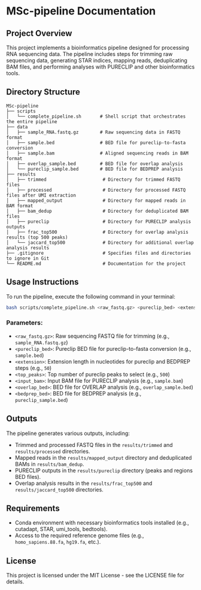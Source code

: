 # MSc-pipeline Documentation

## Project Overview
This project implements a bioinformatics pipeline designed for processing RNA sequencing data. The pipeline includes steps for trimming raw sequencing data, generating STAR indices, mapping reads, deduplicating BAM files, and performing analyses with PURECLIP and other bioinformatics tools.

## Directory Structure
```
MSc-pipeline
├── scripts
│   └── complete_pipeline.sh       # Shell script that orchestrates the entire pipeline
├── data
│   ├── sample_RNA.fastq.gz        # Raw sequencing data in FASTQ format
│   ├── sample.bed                 # BED file for pureclip-to-fasta conversion
│   ├── sample.bam                 # Aligned sequencing reads in BAM format
│   ├── overlap_sample.bed         # BED file for overlap analysis
│   └── pureclip_sample.bed        # BED file for BEDPREP analysis
├── results
│   ├── trimmed                     # Directory for trimmed FASTQ files
│   ├── processed                   # Directory for processed FASTQ files after UMI extraction
│   ├── mapped_output               # Directory for mapped reads in BAM format
│   ├── bam_dedup                   # Directory for deduplicated BAM files
│   ├── pureclip                    # Directory for PURECLIP analysis outputs
│   ├── frac_top500                 # Directory for overlap analysis results (top 500 peaks)
│   └── jaccard_top500              # Directory for additional overlap analysis results
├── .gitignore                      # Specifies files and directories to ignore in Git
└── README.md                       # Documentation for the project
```

## Usage Instructions
To run the pipeline, execute the following command in your terminal:

```bash
bash scripts/complete_pipeline.sh <raw_fastq.gz> <pureclip_bed> <extension> <top_peaks> <input_bam> <overlap_bed> <bedprep_bed>
```

### Parameters:
- `<raw_fastq.gz>`: Raw sequencing FASTQ file for trimming (e.g., `sample_RNA.fastq.gz`)
- `<pureclip_bed>`: Pureclip BED file for pureclip-to-fasta conversion (e.g., `sample.bed`)
- `<extension>`: Extension length in nucleotides for pureclip and BEDPREP steps (e.g., `50`)
- `<top_peaks>`: Top number of pureclip peaks to select (e.g., `500`)
- `<input_bam>`: Input BAM file for PURECLIP analysis (e.g., `sample.bam`)
- `<overlap_bed>`: BED file for OVERLAP analysis (e.g., `overlap_sample.bed`)
- `<bedprep_bed>`: BED file for BEDPREP analysis (e.g., `pureclip_sample.bed`)

## Outputs
The pipeline generates various outputs, including:
- Trimmed and processed FASTQ files in the `results/trimmed` and `results/processed` directories.
- Mapped reads in the `results/mapped_output` directory and deduplicated BAMs in `results/bam_dedup`.
- PURECLIP outputs in the `results/pureclip` directory (peaks and regions BED files).
- Overlap analysis results in the `results/frac_top500` and `results/jaccard_top500` directories.

## Requirements
- Conda environment with necessary bioinformatics tools installed (e.g., cutadapt, STAR, umi_tools, bedtools).
- Access to the required reference genome files (e.g., `homo_sapiens.88.fa`, `hg19.fa`, etc.).

## License
This project is licensed under the MIT License - see the LICENSE file for details.